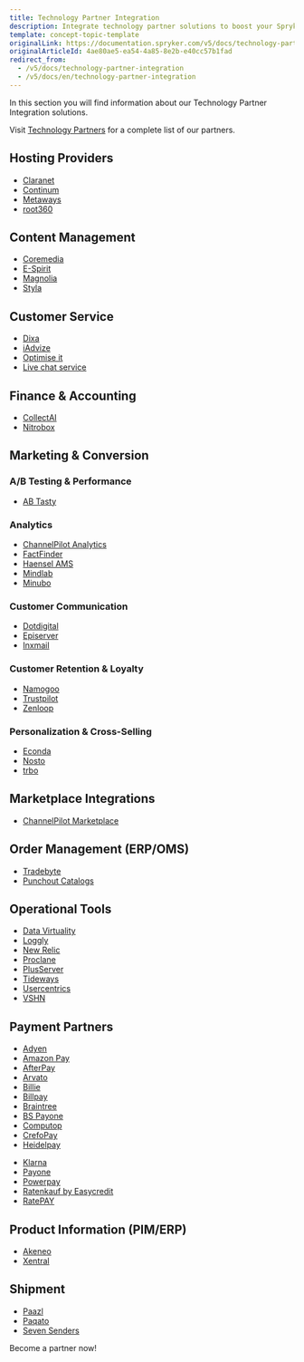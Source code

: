 ```yaml
---
title: Technology Partner Integration
description: Integrate technology partner solutions to boost your Spryker project performance.
template: concept-topic-template
originalLink: https://documentation.spryker.com/v5/docs/technology-partner-integration
originalArticleId: 4ae80ae5-ea54-4a85-8e2b-e40cc57b1fad
redirect_from:
  - /v5/docs/technology-partner-integration
  - /v5/docs/en/technology-partner-integration
---
```


In this section you will find information about our Technology Partner Integration solutions.

 Visit [Technology Partners](https://spryker.com/en/technology-partners/) for a complete list of our partners.

##  Hosting Providers

* [Claranet](/docs/scos/dev/technology-partners/{{page.version}}/hosting-providers/claranet.html)
* [Continum](/docs/scos/dev/technology-partners/{{page.version}}/hosting-providers/continum.html)
* [Metaways](/docs/scos/dev/technology-partners/{{page.version}}/hosting-providers/metaways.html)
* [root360](/docs/scos/dev/technology-partners/{{page.version}}/hosting-providers/root-360.html)


## Content Management

<!--* [Censhare](/docs/scos/dev/technology-partners/{{page.version}}/content-management/censhare.html)-->
* [Coremedia](/docs/scos/user/technology-partners/{{page.version}}/content-management/coremedia.html)
* [E-Spirit](/docs/scos/dev/technology-partners/{{page.version}}/content-management/e-spirit.html)
* [Magnolia](/docs/scos/dev/technology-partners/{{page.version}}/content-management/magnolia.html)
* [Styla](/docs/scos/dev/technology-partners/{{page.version}}/content-management/styla.html)

## Customer Service

* [Dixa](/docs/scos/dev/technology-partners/{{page.version}}/customer-service/dixa.html)
* [iAdvize](/docs/scos/dev/technology-partners/{{page.version}}/customer-service/iadvize.html)
* [Optimise it](/docs/scos/dev/technology-partners/{{page.version}}/customer-service/optimise-it.html)
* [Live chat service](/docs/scos/dev/technology-partners/{{page.version}}/customer-service/live-chat-service.html)

## Finance & Accounting

* [CollectAI](/docs/scos/dev/technology-partners/{{page.version}}/finance-and-accounting/collectai.html)
* [Nitrobox](/docs/scos/dev/technology-partners/{{page.version}}/finance-and-accounting/nitrobox.html)

## Marketing & Conversion
### A/B Testing & Performance

* [AB Tasty](/docs/scos/dev/technology-partners/{{page.version}}/marketing-and-conversion/ab-testing-and-performance/ab-tasty.html)
<!--* [Baqend](/docs/scos/dev/technology-partners/{{page.version}}/marketing-and-conversion/ab-testing-and-performance/baqend.html)-->

### Analytics

* [ChannelPilot Analytics](/docs/scos/dev/technology-partners/{{page.version}}/marketing-and-conversion/analytics/channelpilot-analytics.html)
* [FactFinder](/docs/scos/dev/technology-partners/{{page.version}}/marketing-and-conversion/analytics/fact-finder/fact-finder.html)
* [Haensel AMS](/docs/scos/dev/technology-partners/{{page.version}}/marketing-and-conversion/analytics/haensel-ams.html)
* [Mindlab](/docs/scos/dev/technology-partners/{{page.version}}/marketing-and-conversion/analytics/mindlab.html)
* [Minubo](/docs/scos/dev/technology-partners/{{page.version}}/marketing-and-conversion/analytics/minubo.html)

### Customer Communication

* [Dotdigital](/docs/scos/dev/technology-partners/{{page.version}}/marketing-and-conversion/customer-communication/dotdigital.html)
* [Episerver](/docs/scos/dev/technology-partners/{{page.version}}/marketing-and-conversion/customer-communication/episerver/episerver.html)
* [Inxmail](/docs/scos/dev/technology-partners/{{page.version}}/marketing-and-conversion/customer-communication/inxmail.html)

### Customer Retention & Loyalty

* [Namogoo](/docs/scos/dev/technology-partners/{{page.version}}/marketing-and-conversion/customer-retention-and-loyalty/namogoo.html) 
* [Trustpilot](/docs/scos/dev/technology-partners/{{page.version}}/marketing-and-conversion/customer-retention-and-loyalty/trustpilot.html)
* [Zenloop](/docs/scos/dev/technology-partners/{{page.version}}/marketing-and-conversion/customer-retention-and-loyalty/zenloop.html)

### Personalization & Cross-Selling

<!--* [8Select](/docs/scos/dev/technology-partners/{{page.version}}/marketing-and-conversion/personalization-and-cross-selling/8select.html)-->
<!--* [Contentserv](/docs/scos/dev/technology-partners/{{page.version}}/marketing-and-conversion/personalization-and-cross-selling/contentserv.html)-->
* [Econda](/docs/scos/dev/technology-partners/{{page.version}}/marketing-and-conversion/personalization-and-cross-selling/econda/econda.html)
* [Nosto](/docs/scos/dev/technology-partners/{{page.version}}/marketing-and-conversion/personalization-and-cross-selling/nosto.html)
* [trbo](/docs/scos/dev/technology-partners/{{page.version}}/marketing-and-conversion/personalization-and-cross-selling/trbo.html)

## Marketplace Integrations

* [ChannelPilot Marketplace](/docs/scos/dev/technology-partners/{{page.version}}/marketplace-integrations/channelpilot-marketplace.html)

## Order Management (ERP/OMS)

* [Tradebyte](/docs/scos/dev/technology-partners/{{page.version}}/order-management-erpoms/tradebyte.html)
* [Punchout Catalogs](/docs/scos/dev/technology-partners/{{page.version}}/order-management-erpoms/punchout-catalogs/punchout-catalogs.html)

## Operational Tools

<!--* [Common Solutions](/docs/scos/dev/technology-partners/{{page.version}}/operational-tools-monitoring-legal-etc/common-solutions.html)-->
* [Data Virtuality](/docs/scos/dev/technology-partners/{{page.version}}/operational-tools-monitoring-legal-etc/data-virtuality.html)
* [Loggly](/docs/scos/dev/technology-partners/{{page.version}}/operational-tools-monitoring-legal-etc/loggly.html)
* [New Relic](/docs/scos/dev/technology-partners/{{page.version}}/operational-tools-monitoring-legal-etc/new-relic.html)
* [Proclane](/docs/scos/dev/technology-partners/{{page.version}}/operational-tools-monitoring-legal-etc/proclane.html)
* [PlusServer](/docs/scos/dev/technology-partners/{{page.version}}/operational-tools-monitoring-legal-etc/plusserver.html)
* [Tideways](/docs/scos/dev/technology-partners/{{page.version}}/operational-tools-monitoring-legal-etc/tideways.html)
* [Usercentrics](/docs/scos/dev/technology-partners/{{page.version}}/operational-tools-monitoring-legal-etc/usercentrics.html)
* [VSHN](/docs/scos/dev/technology-partners/{{page.version}}/operational-tools-monitoring-legal-etc/vshn.html)
<!--* [Mindcurv](/docs/scos/dev/technology-partners/{{page.version}}/operational-tools-monitoring-legal-etc/mindcurv.html)-->
<!--* [Shopmacher](/docs/scos/dev/technology-partners/{{page.version}}/operational-tools-monitoring-legal-etc/shopmacher.html)-->


## Payment Partners

* [Adyen](/docs/scos/dev/technology-partners/{{page.version}}/payment-partners/adyen/adyen.html)
* [Amazon Pay](/docs/scos/dev/technology-partners/{{page.version}}/payment-partners/amazon-pay/amazon-pay.html)
* [AfterPay](/docs/scos/dev/technology-partners/{{page.version}}/payment-partners/afterpay/afterpay.html)
* [Arvato](/docs/scos/dev/technology-partners/{{page.version}}/payment-partners/arvato/arvato.html)
* [Billie](/docs/scos/dev/technology-partners/{{page.version}}/payment-partners/billie.html)
* [Billpay](/docs/scos/dev/technology-partners/{{page.version}}/payment-partners/billpay/billpay.html) 
* [Braintree](/docs/scos/dev/technology-partners/{{page.version}}/payment-partners/braintree/braintree.html)
* [BS Payone](/docs/scos/dev/technology-partners/{{page.version}}/payment-partners/bs-payone/bs-payone.html)
* [Computop](/docs/scos/dev/technology-partners/{{page.version}}/payment-partners/computop/computop.html)
* [CrefoPay](/docs/scos/dev/technology-partners/{{page.version}}/payment-partners/crefopay/crefopay-installation-and-configuration.html)
* [Heidelpay](/docs/scos/dev/technology-partners/{{page.version}}/payment-partners/heidelpay/heidelpay.html)
<!--* [Informa Solutions](/docs/scos/dev/technology-partners/{{page.version}}/payment-partners/informa-solutions.html)-->
* [Klarna](/docs/scos/dev/technology-partners/{{page.version}}/payment-partners/klarna/klarna.html)
* [Payone](/docs/scos/dev/technology-partners/{{page.version}}/payment-partners/payolution/payolution.html)
* [Powerpay](/docs/scos/dev/technology-partners/{{page.version}}/payment-partners/powerpay.html)
* [Ratenkauf by Easycredit](/docs/scos/dev/technology-partners/{{page.version}}/payment-partners/ratenkauf-by-easycredit/ratenkauf-by-easycredit.html)
* [RatePAY](/docs/scos/dev/technology-partners/{{page.version}}/payment-partners/ratepay/ratepay.html)

 ## Product Information (PIM/ERP)

* [Akeneo](/docs/scos/dev/technology-partners/{{page.version}}/product-information-pimerp/akeneo/akeneo.html)
* [Xentral](/docs/scos/dev/technology-partners/{{page.version}}/product-information-pimerp/xentral.html)
<!--* [Censhare](/docs/scos/dev/technology-partners/{{page.version}}/content-management/censhare.html)-->
<!--* [Contentserv](/docs/scos/dev/technology-partners/{{page.version}}/product-information-pimerp/contentserv.html)-->
<!--* [Tradebyte](/docs/scos/dev/technology-partners/{{page.version}}/order-management-erpoms/tradebyte.html)-->

 ## Shipment

* [Paazl](/docs/scos/dev/technology-partners/{{page.version}}/shipment/paazl.html) 
* [Paqato](/docs/scos/dev/technology-partners/{{page.version}}/shipment/paqato.html)
* [Seven Senders](/docs/scos/dev/technology-partners/{{page.version}}/shipment/seven-senders.html)

Become a partner now!
